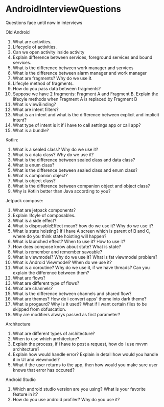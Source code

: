 # AndroidInterviewQuestions
Questions face until now in interviews

Old Android
  1. What are activities.
  2. Lifecycle of activities.
  3. Can we open activity inside activity
  4. Explain difference between services, foreground services and bound services.
  5. What is the difference between work manager and services
  6. What is the difference between alarm manager and work manager
  7. What are fragments? Why do we use it.
  8. Lifecyle method of fragments.
  9. How do you pass data between fragments?
  10. Suppose we have 2 fragments: Fragment A and Fragment B. Explain the lifecyle methods when Fragment A is replaced by Fragment B
  11. What is viewBinding?
  12. What are intent filters?
  13. What is an intent and what is the difference between explicit and implicit intent?
  14. What type of intent is it if i have to call settings app or call app?
  15. What is a bundle?
  
 Kotlin:
  1. What is a sealed class? Why do we use it?
  2. What is a data class? Why do we use it?
  3. What is the difference between sealed class and data class?
  4. What is enum class?
  5. What is the difference between sealed class and enum class?
  6. What is companion object?
  7. What is object class?
  8. What is the difference between companion object and object class?
  9. Why is Kotlin better than Java according to you?
 
 Jetpack compose:
  1. What are jetpack components?
  2. Explain lifcyle of composables.
  3. What is a side effect?
  4. What is disposableEffect mean? how do we use it? Why do we use it?
  5. What is state hoisting? If i have A screen which is parent of B and C, where do you think state hoisting will happen?
  6. What is launched effect? When to use it? How to use it?
  7. How does compose know about state? What is state?
  8. What is remember and remember saveable?
  9. What is viewmodel? Why do we use it? What is fat viewmodel problem?
  10. What is Android Viewmodel? When do we use it?
  11. What is a coroutine? Why do we use it, if we have threads? Can you explain the difference between them?
  12. What are flows?
  13. What are different type of flows?
  14. What are channels?
  15. What is the difference between channels and shared flow?
  16. What are themes? How do i convert apps' theme into dark theme?
  17. What is progaurd? Why is it used? What if I want certain files to be skipped from obfuscation.
  18. Why are modifiers always passed as first parameter?
 
 
 Architecture
  1. What are different types of architecture?
  2. When to use which architecture?
  3. Explain the process, if i have to post a request, how do i use mvvm architecture?
  4. Explain how would handle error? Explain in detail how would you handle it in UI and viewmodel?
  5. What if the user returns to the app, then how would you make sure user knows that error has occured?
  
 Android Studio
  1. Which android studio version are you using? What is your favorite feature in it?
  2. How do you use android profiler? Why do you use it?
